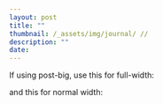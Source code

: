 ```yaml
---
layout: post
title: "" 
thumbnail: /_assets/img/journal/ //
description: ""
date: 
---
```


If using post-big, use this for full-width:
<div class="grid-wide">
	
and this for normal width:
<div class="grid-item-4 grid-offset-3">